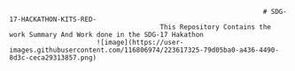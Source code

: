                                                                     # SDG-17-HACKATHON-KITS-RED-
                                          This Repository Contains the work Summary And Work done in the SDG-17 Hakathon
                          ![image](https://user-images.githubusercontent.com/116806974/223617325-79d05ba0-a436-4490-8d3c-ceca29313857.png)


